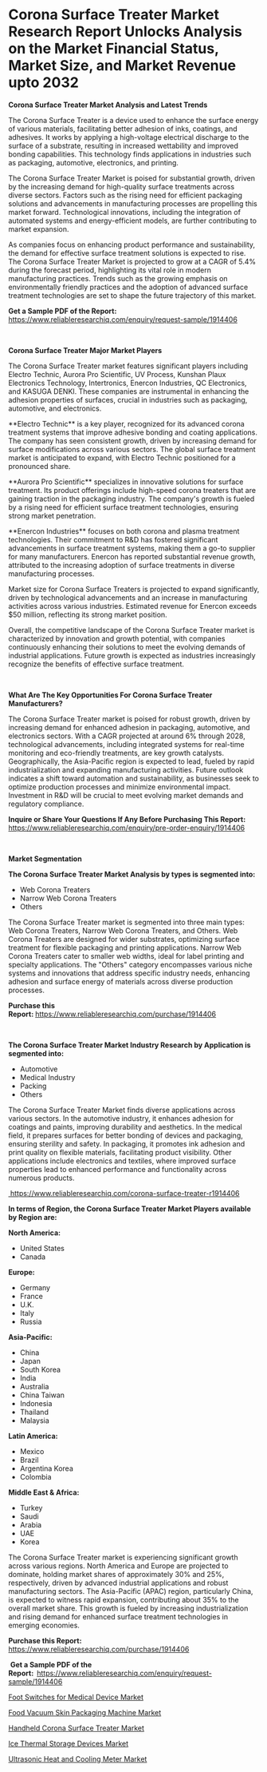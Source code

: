 <p><h1>Corona Surface Treater Market Research Report Unlocks Analysis on the Market Financial Status, Market Size, and Market Revenue upto 2032</h1></p><p><strong>Corona Surface Treater Market Analysis and Latest Trends</strong></p>
<p><p>The Corona Surface Treater is a device used to enhance the surface energy of various materials, facilitating better adhesion of inks, coatings, and adhesives. It works by applying a high-voltage electrical discharge to the surface of a substrate, resulting in increased wettability and improved bonding capabilities. This technology finds applications in industries such as packaging, automotive, electronics, and printing.</p><p>The Corona Surface Treater Market is poised for substantial growth, driven by the increasing demand for high-quality surface treatments across diverse sectors. Factors such as the rising need for efficient packaging solutions and advancements in manufacturing processes are propelling this market forward. Technological innovations, including the integration of automated systems and energy-efficient models, are further contributing to market expansion.</p><p>As companies focus on enhancing product performance and sustainability, the demand for effective surface treatment solutions is expected to rise. The Corona Surface Treater Market is projected to grow at a CAGR of 5.4% during the forecast period, highlighting its vital role in modern manufacturing practices. Trends such as the growing emphasis on environmentally friendly practices and the adoption of advanced surface treatment technologies are set to shape the future trajectory of this market.</p></p>
<p><strong>Get a Sample PDF of the Report:&nbsp;</strong> <a href="https://www.reliableresearchiq.com/enquiry/request-sample/1914406?utm_campaign=103&utm_medium=2&utm_source=Github&utm_content=ia&utm_term=01032025&utm_id=corona-surface-treater">https://www.reliableresearchiq.com/enquiry/request-sample/1914406</a></p>
<p>&nbsp;</p>
<p><strong>Corona Surface Treater Major Market Players</strong></p>
<p><p>The Corona Surface Treater market features significant players including Electro Technic, Aurora Pro Scientific, UV Process, Kunshan Plaux Electronics Technology, Intertronics, Enercon Industries, QC Electronics, and KASUGA DENKI. These companies are instrumental in enhancing the adhesion properties of surfaces, crucial in industries such as packaging, automotive, and electronics.</p><p>**Electro Technic** is a key player, recognized for its advanced corona treatment systems that improve adhesive bonding and coating applications. The company has seen consistent growth, driven by increasing demand for surface modifications across various sectors. The global surface treatment market is anticipated to expand, with Electro Technic positioned for a pronounced share.</p><p>**Aurora Pro Scientific** specializes in innovative solutions for surface treatment. Its product offerings include high-speed corona treaters that are gaining traction in the packaging industry. The company's growth is fueled by a rising need for efficient surface treatment technologies, ensuring strong market penetration.</p><p>**Enercon Industries** focuses on both corona and plasma treatment technologies. Their commitment to R&D has fostered significant advancements in surface treatment systems, making them a go-to supplier for many manufacturers. Enercon has reported substantial revenue growth, attributed to the increasing adoption of surface treatments in diverse manufacturing processes.</p><p>Market size for Corona Surface Treaters is projected to expand significantly, driven by technological advancements and an increase in manufacturing activities across various industries. Estimated revenue for Enercon exceeds $50 million, reflecting its strong market position.</p><p>Overall, the competitive landscape of the Corona Surface Treater market is characterized by innovation and growth potential, with companies continuously enhancing their solutions to meet the evolving demands of industrial applications. Future growth is expected as industries increasingly recognize the benefits of effective surface treatment.</p></p>
<p>&nbsp;</p>
<p><strong>What Are The Key Opportunities For Corona Surface Treater Manufacturers?</strong></p>
<p><p>The Corona Surface Treater market is poised for robust growth, driven by increasing demand for enhanced adhesion in packaging, automotive, and electronics sectors. With a CAGR projected at around 6% through 2028, technological advancements, including integrated systems for real-time monitoring and eco-friendly treatments, are key growth catalysts. Geographically, the Asia-Pacific region is expected to lead, fueled by rapid industrialization and expanding manufacturing activities. Future outlook indicates a shift toward automation and sustainability, as businesses seek to optimize production processes and minimize environmental impact. Investment in R&D will be crucial to meet evolving market demands and regulatory compliance.</p></p>
<p><strong>Inquire or Share Your Questions If Any Before Purchasing This Report:</strong> <a href="https://www.reliableresearchiq.com/enquiry/pre-order-enquiry/1914406?utm_campaign=103&utm_medium=2&utm_source=Github&utm_content=ia&utm_term=01032025&utm_id=corona-surface-treater">https://www.reliableresearchiq.com/enquiry/pre-order-enquiry/1914406</a></p>
<p>&nbsp;</p>
<p><strong>Market Segmentation</strong></p>
<p><strong>The Corona Surface Treater Market Analysis by types is segmented into:</strong></p>
<p><ul><li>Web Corona Treaters</li><li>Narrow Web Corona Treaters</li><li>Others</li></ul></p>
<p><p>The Corona Surface Treater market is segmented into three main types: Web Corona Treaters, Narrow Web Corona Treaters, and Others. Web Corona Treaters are designed for wider substrates, optimizing surface treatment for flexible packaging and printing applications. Narrow Web Corona Treaters cater to smaller web widths, ideal for label printing and specialty applications. The "Others" category encompasses various niche systems and innovations that address specific industry needs, enhancing adhesion and surface energy of materials across diverse production processes.</p></p>
<p><strong>Purchase this Report:&nbsp;</strong><a href="https://www.reliableresearchiq.com/purchase/1914406?utm_campaign=103&utm_medium=2&utm_source=Github&utm_content=ia&utm_term=01032025&utm_id=corona-surface-treater">https://www.reliableresearchiq.com/purchase/1914406</a></p>
<p>&nbsp;</p>
<p><strong>The Corona Surface Treater Market Industry Research by Application is segmented into:</strong></p>
<p><ul><li>Automotive</li><li>Medical Industry</li><li>Packing</li><li>Others</li></ul></p>
<p><p>The Corona Surface Treater Market finds diverse applications across various sectors. In the automotive industry, it enhances adhesion for coatings and paints, improving durability and aesthetics. In the medical field, it prepares surfaces for better bonding of devices and packaging, ensuring sterility and safety. In packaging, it promotes ink adhesion and print quality on flexible materials, facilitating product visibility. Other applications include electronics and textiles, where improved surface properties lead to enhanced performance and functionality across numerous products.</p></p>
<p><a href="https://www.reliableresearchiq.com/corona-surface-treater-r1914406?utm_campaign=103&utm_medium=2&utm_source=Github&utm_content=ia&utm_term=01032025&utm_id=corona-surface-treater">&nbsp;https://www.reliableresearchiq.com/corona-surface-treater-r1914406</a></p>
<p><strong>In terms of Region, the Corona Surface Treater Market Players available by Region are:</strong></p>
<p>
    <p> <strong> North America: </strong>
        <ul>
            <li>United States</li>
            <li>Canada</li>
        </ul>
        </p> 
    <p> <strong> Europe: </strong>
        <ul>
            <li>Germany</li>
            <li>France</li>
            <li>U.K.</li>
            <li>Italy</li>
            <li>Russia</li>
        </ul>
        </p> 
    <p> <strong> Asia-Pacific: </strong>
        <ul>
            <li>China</li>
            <li>Japan</li>
            <li>South Korea</li>
            <li>India</li>
            <li>Australia</li>
            <li>China Taiwan</li>
            <li>Indonesia</li>
            <li>Thailand</li>
            <li>Malaysia</li>
        </ul>
        </p> 
    <p> <strong> Latin America: </strong>
        <ul>
            <li>Mexico</li>
            <li>Brazil</li>
            <li>Argentina Korea</li>
            <li>Colombia</li>
        </ul>
        </p> 
    <p> <strong> Middle East & Africa: </strong>
        <ul>
            <li>Turkey</li>
            <li>Saudi</li>
            <li>Arabia</li>
            <li>UAE</li>
            <li>Korea</li>
        </ul>
    </p>
    </p>
<p><p>The Corona Surface Treater market is experiencing significant growth across various regions. North America and Europe are projected to dominate, holding market shares of approximately 30% and 25%, respectively, driven by advanced industrial applications and robust manufacturing sectors. The Asia-Pacific (APAC) region, particularly China, is expected to witness rapid expansion, contributing about 35% to the overall market share. This growth is fueled by increasing industrialization and rising demand for enhanced surface treatment technologies in emerging economies.</p></p>
<p><strong>Purchase this Report: </strong><a href="https://www.reliableresearchiq.com/purchase/1914406?utm_campaign=103&utm_medium=2&utm_source=Github&utm_content=ia&utm_term=01032025&utm_id=corona-surface-treater">https://www.reliableresearchiq.com/purchase/1914406</a></p>
<p>&nbsp;<strong>Get a Sample PDF of the Report:&nbsp;&nbsp;</strong><a href="https://www.reliableresearchiq.com/enquiry/request-sample/1914406?utm_campaign=103&utm_medium=2&utm_source=Github&utm_content=ia&utm_term=01032025&utm_id=corona-surface-treater">https://www.reliableresearchiq.com/enquiry/request-sample/1914406</a></p>
<p><strong></strong></p>
<p><p><a href="https://github.com/lenjakam/Market-Research-Report-List-1/blob/main/foot-switches-for-medical-device-market.md?utm_campaign=103&utm_medium=2&utm_source=Github&utm_content=ia&utm_term=01032025&utm_id=corona-surface-treater">Foot Switches for Medical Device Market</a></p><p><a href="https://github.com/quiraytaibat/Market-Research-Report-List-1/blob/main/food-vacuum-skin-packaging-machine-market.md?utm_campaign=103&utm_medium=2&utm_source=Github&utm_content=ia&utm_term=01032025&utm_id=corona-surface-treater">Food Vacuum Skin Packaging Machine Market</a></p><p><a href="https://github.com/cachuhashieb/Market-Research-Report-List-1/blob/main/handheld-corona-surface-treater-market.md?utm_campaign=103&utm_medium=2&utm_source=Github&utm_content=ia&utm_term=01032025&utm_id=corona-surface-treater">Handheld Corona Surface Treater Market</a></p><p><a href="https://github.com/groszsaoudrd/Market-Research-Report-List-1/blob/main/ice-thermal-storage-devices-market.md?utm_campaign=103&utm_medium=2&utm_source=Github&utm_content=ia&utm_term=01032025&utm_id=corona-surface-treater">Ice Thermal Storage Devices Market</a></p><p><a href="https://github.com/denuetkachci/Market-Research-Report-List-1/blob/main/ultrasonic-heat-and-cooling-meter-market.md?utm_campaign=103&utm_medium=2&utm_source=Github&utm_content=ia&utm_term=01032025&utm_id=corona-surface-treater">Ultrasonic Heat and Cooling Meter Market</a></p></p>